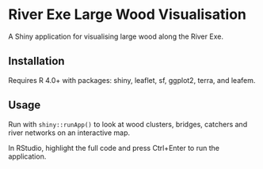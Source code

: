 # River Exe Large Wood Visualisation

A Shiny application for visualising large wood along the River Exe.

## Installation

Requires R 4.0+ with packages: shiny, leaflet, sf, ggplot2, terra, and leafem.

## Usage

Run with `shiny::runApp()` to look at wood clusters, bridges, catchers and river networks on an interactive map.

In RStudio, highlight the full code and press Ctrl+Enter to run the application.
